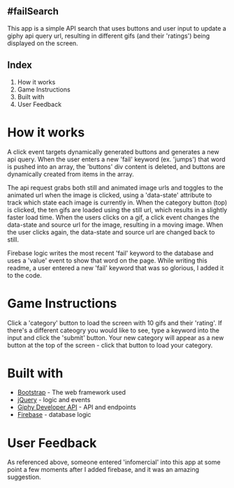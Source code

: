 ## #failSearch
This app is a simple API search that uses buttons and user input to update a giphy api query url, resulting in different gifs (and their 'ratings') being displayed on the screen.

## Index
1. How it works
2. Game Instructions
3. Built with
4. User Feedback

# How it works
A click event targets dynamically generated buttons and generates a new api query. When the user enters a new 'fail' keyword (ex. 'jumps') that word is pushed into an array, the 'buttons' div content is deleted, and buttons are dynamically created from items in the array.

The api request grabs both still and animated image urls and toggles to the animated url when the image is clicked, using a 'data-state' attribute to track which state each image is currently in. When the category button (top) is clicked, the ten gifs are loaded using the still url, which results in a slightly faster load time. When the users clicks on a gif, a click event changes the data-state and source url for the image, resulting in a moving image. When the user clicks again, the data-state and source url are changed back to still.

Firebase logic writes the most recent 'fail' keyword to the database and uses a 'value' event to show that word on the page.
While writing this readme, a user entered a new 'fail' keyword that was so glorious, I added it to the code.

# Game Instructions
Click a 'category' button to load the screen with 10 gifs and their 'rating'. If there's a different cateogry you would like to see, type a keyword into the input and click the 'submit' button. Your new category will appear as a new button at the top of the screen - click that button to load your category. 
 
# Built with
* [Bootstrap](https://getbootstrap.com/) - The web framework used
* [jQuery](https://jquery.com/) - logic and events
* [Giphy Developer API](https://developers.giphy.com/docs/api/#quick-start-guide) - API and endpoints
* [Firebase](https://firebase.google.com/) - database logic

 
# User Feedback
As referenced above, someone entered 'infomercial' into this app at some point a few moments after I added firebase, and it was an amazing suggestion.
